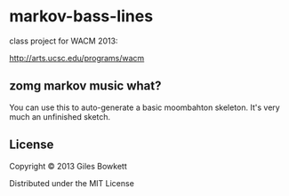 # markov-bass-lines

class project for WACM 2013:

http://arts.ucsc.edu/programs/wacm

## zomg markov music what?

You can use this to auto-generate a basic moombahton skeleton. It's very much an
unfinished sketch.

## License

Copyright © 2013 Giles Bowkett

Distributed under the MIT License

